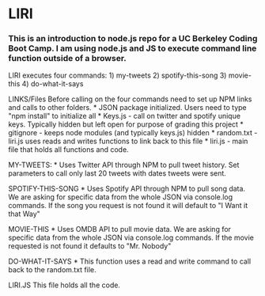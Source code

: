 <h1>LIRI</h1>

### This is an introduction to node.js repo for a UC Berkeley Coding Boot Camp. I am using node.js and JS to execute command line function outside of a browser. 

LIRI executes four commands:
	1) my-tweets
	2) spotify-this-song
	3) movie-this
	4) do-what-it-says 


LINKS/Files
	Before calling on the four commands need to set up NPM links and calls to other folders. 
	* JSON package initialized. Users need to type "npm install" to initialize all
	* Keys.js - call on twitter and spotify unique keys. Typically hidden but left open for purpose of grading this project
	* gitignore - keeps node modules (and typically keys.js) hidden
	* random.txt - liri.js uses reads and writes functions to link back to this file
	* liri.js - main file that holds all functions and code.


MY-TWEETS: 
	* Uses Twitter API through NPM to pull tweet history. Set parameters to call only last 20 tweets with dates tweets were sent. 

SPOTIFY-THIS-SONG
	* Uses Spotify API through NPM to pull song data. We are asking for specific data from the whole JSON via console.log commands. If the song you request is not found it will default to "I Want it that Way"

MOVIE-THIS
	* Uses OMDB API to pull movie data. We are asking for specific data from the whole JSON via console.log commands. If the movie requested is not found it defaults to "Mr. Nobody"

DO-WHAT-IT-SAYS 
	* This function uses a read and write command to call back to the random.txt file. 

LIRI.JS
	This file holds all the code. 
